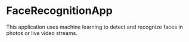 # FaceRecognitionApp

This application uses machine learning to detect and recognize faces in photos or live video streams.
